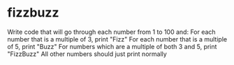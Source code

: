 # fizzbuzz
Write code that will go through each number from 1 to 100 and:  For each number that is a multiple of 3, print "Fizz" For each number that is a multiple of 5, print "Buzz" For numbers which are a multiple of both 3 and 5, print "FizzBuzz" All other numbers should just print normally
